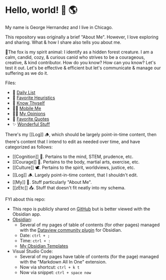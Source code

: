 # Hello, world! 👋 🌎

My name is George Hernandez and I live in Chicago.

This repository was originally a brief "About Me". However, I love exploring and sharing. What & how I share also tells you about me.

🦊The fox is my spirit animal: I identify as a hidden forest creature. I am a calm, candid, cozy, & curious canid who strives to be a courageous, creative, & kind contributor. How do you know? How can you know? Let's test it out. Let's be effective & efficient but let's communicate & manage our suffering as we do it.

Files:

- 🍞 [Daily List](DailyList.md)
- 🌱 [Favorite Heuristics](Heuristics.md)
- 🦊 [Know Thyself](KnowThyself.md)
- 🚶🏽 [Mobile Me](MobileMe.md)
- 🤌🏽 [My Opinions](Opinions.md)
- 💬 [Favorite Quotes](Quotes.md)
- ✨ [Wonderful Stuff](Wonderful.md)

There's my [[Log]] 🪵, which should be largely point-in-time content, then there's content that I intend to edit as needed over time, and have categorized as follows:

- [[Cognition]] 🦉. Pertains to the mind, STEM, prudence, etc.
- [[Courage]] 🦁. Pertains to the body, martial arts, exercise, etc.
- [[Culture]] 🕊️. Pertains to the spirit, worldviews, justice, etc.
- [[Log]] 🪵. Largely point-in-time content, that I shouldn't edit.
- [[My]] 🦊. Stuff particularly "About Me".
- [[zEtc]] 📤. Stuff that doesn't fit neatly into my schema.

FYI about this repo:

- This repo is publicly shared on [GitHub](https://github.com/) but is better viewed with the Obsidian app.
- [Obsidian](https://obsidian.md/):
  - Several of my pages of table of contents (for other pages) managed with the [Dataview community plugin](https://blacksmithgu.github.io/obsidian-dataview/) for Obsidian.
  - Date: `ctrl + ;`
  - Time: `ctrl + :`
  - [My Obsidian Templates](Templates/Templates.md)
- Visual Studio Code:
  - Several of my pages have table of contents (for the page) managed with the "Markdown All In One" extension.
  - Now via shortcut: `ctrl + k t`
  - Now via snippet: `ctrl + space now`
